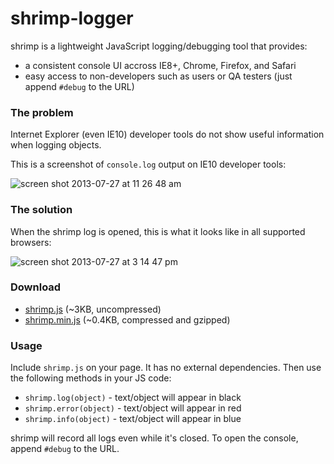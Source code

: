 shrimp-logger
=============
shrimp is a lightweight JavaScript logging/debugging tool that provides:
- a consistent console UI accross IE8+, Chrome, Firefox, and Safari
- easy access to non-developers such as users or QA testers (just append `#debug` to the URL)

### The problem
Internet Explorer (even IE10) developer tools do not show useful information when logging objects.

This is a screenshot of `console.log` output on IE10 developer tools:

![screen shot 2013-07-27 at 11 26 48 am](https://f.cloud.github.com/assets/158675/867512/fcfe269a-f703-11e2-96dc-986293807962.png)

### The solution

When the shrimp log is opened, this is what it looks like in all supported browsers:

![screen shot 2013-07-27 at 3 14 47 pm](https://f.cloud.github.com/assets/158675/867541/4ee71f60-f70a-11e2-9210-f363a61b31ad.png)

### Download

- [shrimp.js](https://raw.github.com/6/shrimp/master/src/shrimp.js) (~3KB, uncompressed)
- [shrimp.min.js](https://raw.github.com/6/shrimp/master/src/shrimp.min.js) (~0.4KB, compressed and gzipped)

### Usage

Include `shrimp.js` on your page. It has no external dependencies. Then use the following methods in your JS code:
- `shrimp.log(object)` - text/object will appear in black
- `shrimp.error(object)` - text/object will appear in red
- `shrimp.info(object)` - text/object will appear in blue

shrimp will record all logs even while it's closed. To open the console, append `#debug` to the URL.
